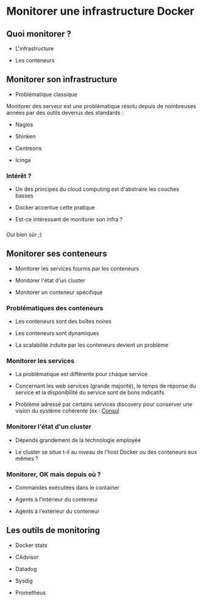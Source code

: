 # Monitorer une infrastructure Docker

## Quoi monitorer ?

- L'infrastructure

- Les conteneurs

## Monitorer son infrastructure

- Problématique classique

Monitorer des serveur est une problématique résolu depuis de nombreuses années par des outils devenus des standards :

- Nagios

- Shinken

- Centreons

- Icinga

### Intérêt ?

- Un des principes du cloud computing est d'abstraire les couches basses

- Docker accentue cette pratique

- Est-ce intéressant de monitorer son infra ?

###

Oui bien sûr ;)

## Monitorer ses conteneurs

- Monitorer les services fournis par les conteneurs

- Monitorer l'état d'un cluster

- Monitorer un conteneur spécifique

### Problématiques des conteneurs

- Les conteneurs sont des boîtes noires

- Les conteneurs sont dynamiques

- La scalabilité induite par les conteneurs devient un problème

### Monitorer les services

- La problématique est différente pour chaque service

- Concernant les web services (grande majorité), le temps de réponse du service et la disponibilité du service sont de bons indicatifs

- Problème adressé par certains services discovery pour conserver une vision du système cohérente (ex : [Consul](http://www.consul.io)

### Monitorer l'état d'un cluster

- Dépends grandement de la technologie employée

- Le cluster se situe t-il au niveau de l'host Docker ou des conteneurs eux mêmes ?

### Monitorer, OK mais depuis où ?

- Commandes exécutées dans le container

- Agents à l'intérieur du conteneur

- Agents à l'extérieur du conteneur

## Les outils de monitoring

- Docker stats

- CAdvisor

- Datadog

- Sysdig

- Prometheus
